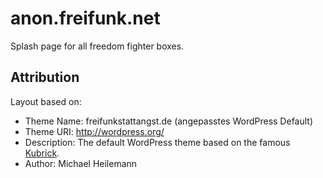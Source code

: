 # anon.freifunk.net

Splash page for all freedom fighter boxes.

## Attribution

Layout based on:

* Theme Name: freifunkstattangst.de (angepasstes WordPress Default)
* Theme URI: http://wordpress.org/
* Description: The default WordPress theme based on the famous <a href="http://binarybonsai.com/kubrick/">Kubrick</a>.
* Author: Michael Heilemann
